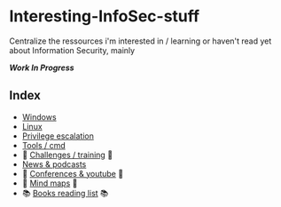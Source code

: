 # Interesting-InfoSec-stuff
Centralize the ressources i'm interested in / learning or haven't read yet about Information Security, mainly

*__Work In Progress__*


## Index
* [Windows](https://github.com/B0redNab/Interesting-InfoSec-stuff/blob/master/docs/systems/Windows/windows.md)
* [Linux](https://github.com/B0redNab/Interesting-InfoSec-stuff/blob/master/docs/systems/Linux/linux.md)
* [Privilege escalation](https://github.com/B0redNab/Interesting-InfoSec-stuff/blob/master/docs/priv-esc/priv-esc.md)
* [Tools / cmd](https://github.com/B0redNab/Interesting-InfoSec-stuff/blob/master/tools/list.md)
* :dart: [Challenges / training](https://github.com/B0redNab/Interesting-InfoSec-stuff/blob/master/docs/challenges/challenges-websites.md) :dart:
* [News & podcasts](https://github.com/B0redNab/Interesting-InfoSec-stuff/blob/master/docs/news/news.md)
* :microphone: [Conferences & youtube](https://github.com/B0redNab/Interesting-InfoSec-stuff/blob/master/docs/vids/conferences-and-yt-channels.md) :microphone:
* :scroll: [Mind maps](https://github.com/B0redNab/Interesting-InfoSec-stuff/blob/master/docs/mindmaps/mindmaps.md) :scroll:
* :books: [Books reading list](https://github.com/B0redNab/Interesting-InfoSec-stuff/blob/master/docs/books/reading-list.md) :books:
